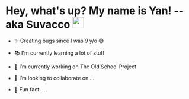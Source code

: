 # Hey, what's up? My name is Yan! -- aka Suvacco <img src="https://emojis.slackmojis.com/emojis/images/1531849430/4246/blob-sunglasses.gif?1531849430" width="30"/>

- ✨ Creating bugs since I was 9 y/o 😅

- 📚 I'm currently learning a lot of stuff 

- 🔭 I’m currently working on The Old School Project

- 👯 I’m looking to collaborate on ...

- 🎲 Fun fact: ...

<!--
**Suvacco/Suvacco** is a ✨ _special_ ✨ repository because its `README.md` (this file) appears on your GitHub profile.

Here are some ideas to get you started:

- 🔭 I’m currently working on ...
- 🌱 I’m currently learning ...
- 👯 I’m looking to collaborate on ...
- 🤔 I’m looking for help with ...
- 💬 Ask me about ...
- 📫 How to reach me: ...
- 😄 Pronouns: ...
- ⚡ Fun fact: ...
-->
